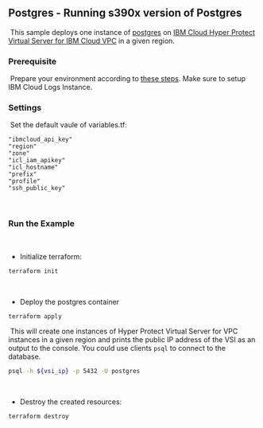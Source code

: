 ## Postgres - Running s390x version of Postgres
​
This sample deploys one instance of [postgres](https://hub.docker.com/r/s390x/postgres/) on [IBM Cloud Hyper Protect Virtual Server for IBM Cloud VPC](https://cloud.ibm.com/docs/vpc?topic=vpc-about-se) in a given region.
​
### Prerequisite
​
Prepare your environment according to [these steps](https://github.com/ibm-hyper-protect/linuxone-vsi-automation-samples/blob/master/terraform-hpvs/README.md). Make sure to setup IBM Cloud Logs Instance.
​
### Settings
​
Set the default vaule of variables.tf:
​
```text
"ibmcloud_api_key"
"region"
"zone" 
"icl_iam_apikey"
"icl_hostname"
"prefix"
"profile" 
"ssh_public_key"
```
​
### Run the Example
​
- Initialize terraform:
​
```bash
terraform init
```
​
- Deploy the postgres container
​
```bash
terraform apply
```
​
This will create one instances of Hyper Protect Virtual Server for VPC instances in a given region and prints the public IP address of the VSI as an output to the console. You could use clients `psql` to connect to the database. 
​
```bash
psql -h ${vsi_ip} -p 5432 -U postgres
```
​
- Destroy the created resources:
​
```bash
terraform destroy
```
